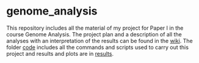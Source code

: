 # genome_analysis
This repository includes all the material of my project for Paper I in the course Genome Analysis. The project plan and a description of all the analyses with an interpretation of the results can be found in the [wiki](https://github.com/rpensch/genome_analysis/blob/master/wiki.md). The folder [code](https://github.com/rpensch/genome_analysis/tree/master/code) includes all the commands and scripts used to carry out this project and results and plots are in [results](https://github.com/rpensch/genome_analysis/tree/master/results). 